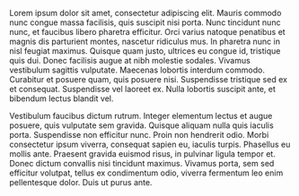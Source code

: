 Lorem ipsum dolor sit amet, consectetur adipiscing elit. Mauris commodo nunc congue massa facilisis, quis suscipit nisi porta. Nunc tincidunt nunc nunc, et faucibus libero pharetra efficitur. Orci varius natoque penatibus et magnis dis parturient montes, nascetur ridiculus mus. In pharetra nunc in nisl feugiat maximus. Quisque quam justo, ultrices eu congue id, tristique quis dui. Donec facilisis augue at nibh molestie sodales. Vivamus vestibulum sagittis vulputate. Maecenas lobortis interdum commodo. Curabitur et posuere quam, quis posuere nisi. Suspendisse tristique sed ex et consequat. Suspendisse vel laoreet ex. Nulla lobortis suscipit ante, et bibendum lectus blandit vel.

Vestibulum faucibus dictum rutrum. Integer elementum lectus et augue posuere, quis vulputate sem gravida. Quisque aliquam nulla quis iaculis porta. Suspendisse non efficitur nunc. Proin non hendrerit odio. Morbi consectetur ipsum viverra, consequat sapien eu, iaculis turpis. Phasellus eu mollis ante. Praesent gravida euismod risus, in pulvinar ligula tempor et. Donec dictum convallis nisi tincidunt maximus. Vivamus porta, sem sed efficitur volutpat, tellus ex condimentum odio, viverra fermentum leo enim pellentesque dolor. Duis ut purus ante.
